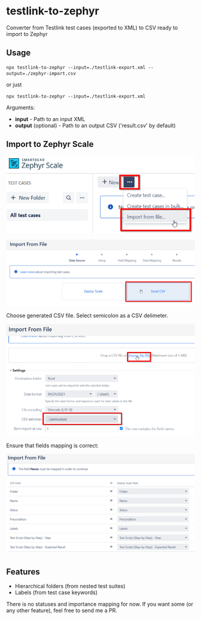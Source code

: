 # testlink-to-zephyr

Converter from Testlink test cases (exported to XML) to CSV ready to import to Zephyr

## Usage

```
npx testlink-to-zephyr --input=./testlink-export.xml --output=./zephyr-import.csv
```

or just

```
npx testlink-to-zephyr --input=./testlink-export.xml
```

Arguments:
* **input** - Path to an input XML
* **output** (optional) - Path to an output CSV ('result.csv' by default)

## Import to Zephyr Scale

![Screenshot 1](https://github.com/Kreozot/testlink-to-zephyr/raw/main/docs/import1.png)

![Screenshot 2](https://github.com/Kreozot/testlink-to-zephyr/raw/main/docs/import2.png)

Choose generated CSV file. Select semicolon as a CSV delimeter.

![Screenshot 3](https://github.com/Kreozot/testlink-to-zephyr/raw/main/docs/import3.png)

Ensure that fields mapping is correct:

![Screenshot 4](https://github.com/Kreozot/testlink-to-zephyr/raw/main/docs/import4.png)

## Features

* Hierarchical folders (from nested test suites)
* Labels (from test case keywords)

There is no statuses and importance mapping for now.
If you want some (or any other feature), feel free to send me a PR.
